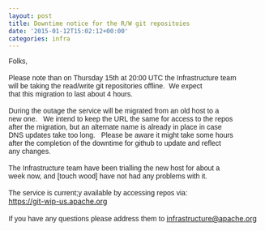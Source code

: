 ```yaml
---
layout: post
title: Downtime notice for the R/W git repositoies
date: '2015-01-12T15:02:12+00:00'
categories: infra
---
```

<span style="color: #222222; font-family: arial, sans-serif;">Folks,</span><br style="color: #222222; font-family: arial, sans-serif;" /><br style="color: #222222; font-family: arial, sans-serif;" /><span style="color: #222222; font-family: arial, sans-serif;">Please note than on Thursday 15th at 20:00 UTC the Infrastructure team</span><br style="color: #222222; font-family: arial, sans-serif;" /><span style="color: #222222; font-family: arial, sans-serif;">will be taking the read/write git repositories offline.&nbsp; We expect</span><br style="color: #222222; font-family: arial, sans-serif;" /><span style="color: #222222; font-family: arial, sans-serif;">that this migration to last about 4 hours.</span><br style="color: #222222; font-family: arial, sans-serif;" /><br style="color: #222222; font-family: arial, sans-serif;" /><span style="color: #222222; font-family: arial, sans-serif;">During the outage the service will be migrated from an old host to a</span><br style="color: #222222; font-family: arial, sans-serif;" /><span style="color: #222222; font-family: arial, sans-serif;">new one.&nbsp; &nbsp;We intend to keep the URL the same for access to the repos</span><br style="color: #222222; font-family: arial, sans-serif;" /><span style="color: #222222; font-family: arial, sans-serif;">after the migration, but an alternate name is already in place in case</span><br style="color: #222222; font-family: arial, sans-serif;" /><span style="color: #222222; font-family: arial, sans-serif;">DNS updates take too long.&nbsp; &nbsp;Please be aware it might take some hours</span><br style="color: #222222; font-family: arial, sans-serif;" /><span style="color: #222222; font-family: arial, sans-serif;">after the completion of the downtime for github to update and reflect</span><br style="color: #222222; font-family: arial, sans-serif;" /><span style="color: #222222; font-family: arial, sans-serif;">any changes.</span><br style="color: #222222; font-family: arial, sans-serif;" /><br style="color: #222222; font-family: arial, sans-serif;" /><span style="color: #222222; font-family: arial, sans-serif;">The Infrastructure team have been trialling the new host for about a</span><br style="color: #222222; font-family: arial, sans-serif;" /><span style="color: #222222; font-family: arial, sans-serif;">week now, and [touch wood] have not had any problems with it.</span><br style="color: #222222; font-family: arial, sans-serif;" /><br style="color: #222222; font-family: arial, sans-serif;" /><span style="color: #222222; font-family: arial, sans-serif;">The service is current;y available by accessing repos via:</span><br style="color: #222222; font-family: arial, sans-serif;" /><a href="https://git-wip-us.apache.org/" target="_blank" style="color: #1155cc; font-family: arial, sans-serif;">https://git-wip-us.apache.org</a><br style="color: #222222; font-family: arial, sans-serif;" /><br style="color: #222222; font-family: arial, sans-serif;" /><span style="color: #222222; font-family: arial, sans-serif;">If you have any questions please address them to </span><a href="mailto:infrastructure@apache.org" title="[GMCP] Compose a new mail to infrastructure@apache.org" rel="noreferrer" style="color: #1155cc; font-family: arial, sans-serif;">infrastructure@apache.org</a><br style="color: #222222; font-family: arial, sans-serif;" /><br style="color: #222222; font-family: arial, sans-serif;" />
